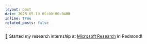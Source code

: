 ```yaml
---
layout: post
date: 2025-05-19 09:00:00-0400
inline: true
related_posts: false
---
```


📢 Started my research internship at [Microsoft Research](https://www.microsoft.com/en-us/research/) in Redmond!
